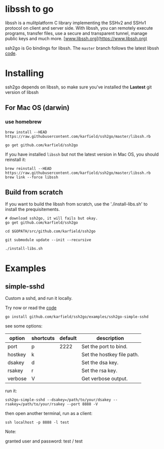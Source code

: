 
# libssh to go

libssh is a mulitplatform C library implementing the SSHv2 and SSHv1 protocol on client and server side. With libssh, you can remotely execute programs, transfer files, use a secure and transparent tunnel, manage public keys and much more. [www.libssh.org](https://www.libssh.org)

ssh2go is Go bindings for libssh. The `master` branch follows the latest libssh [code](https://git.libssh.org/projects/libssh.git). 

# Installing

ssh2go depends on libssh, so make sure you've installed the **Lastest** git version of libssh

## For Mac OS (darwin)

### use homebrew

```
brew install --HEAD https://raw.githubusercontent.com/karfield/ssh2go/master/libssh.rb

go get github.com/karfield/ssh2go
```

If you have installed `libssh` but not the latest version in Mac OS, you should
reinstall it:

```
brew reinstall --HEAD https://raw.githubusercontent.com/karfield/ssh2go/master/libssh.rb
brew link --force libssh
```

## Build from scratch

If you want to build the libssh from scratch, use the './install-libs.sh' to install the prequisitements.

```
# download ssh2go, it will fails but okay.
go get github.com/karfield/ssh2go

cd $GOPATH/src/github.com/karfield/ssh2go

git submodule update --init --recursive

./install-libs.sh
```

# Examples

## simple-sshd

Custom a sshd, and run it locally.

Try now or read the [code](https://github.com/karfield/ssh2go/blob/master/examples/ssh2go-simple-sshd/main.go)

```
go install github.com/karfield/ssh2go/examples/ssh2go-simple-sshd
```

see some options:

| option | shortcuts | default | description |
|---|---|---|---|
| port | p |2222|Set the port to bind.
| hostkey | k ||Set the hostkey file path.
| dsakey | d ||Set the dsa key.
| rsakey | r ||Set the rsa key.
| verbose |V ||Get verbose output.

run it:

```
ssh2go-simple-sshd --dsakey=/path/to/your/dsakey --rsakey=/path/to/your/rsakey --port 8888 -V
```

then open another terminal, run as a client:

```
ssh localhost -p 8888 -l test
```

Note:

granted user and password: test / test

